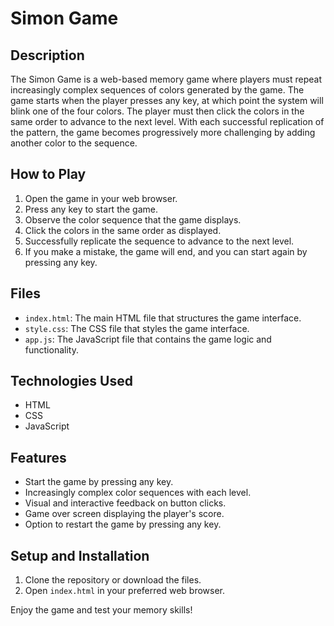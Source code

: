 # Simon Game

## Description

The Simon Game is a web-based memory game where players must repeat increasingly complex sequences of colors generated by the game. The game starts when the player presses any key, at which point the system will blink one of the four colors. The player must then click the colors in the same order to advance to the next level. With each successful replication of the pattern, the game becomes progressively more challenging by adding another color to the sequence.

## How to Play

1. Open the game in your web browser.
2. Press any key to start the game.
3. Observe the color sequence that the game displays.
4. Click the colors in the same order as displayed.
5. Successfully replicate the sequence to advance to the next level.
6. If you make a mistake, the game will end, and you can start again by pressing any key.

## Files

- `index.html`: The main HTML file that structures the game interface.
- `style.css`: The CSS file that styles the game interface.
- `app.js`: The JavaScript file that contains the game logic and functionality.

## Technologies Used

- HTML
- CSS
- JavaScript

## Features

- Start the game by pressing any key.
- Increasingly complex color sequences with each level.
- Visual and interactive feedback on button clicks.
- Game over screen displaying the player's score.
- Option to restart the game by pressing any key.

## Setup and Installation

1. Clone the repository or download the files.
2. Open `index.html` in your preferred web browser.


Enjoy the game and test your memory skills!
